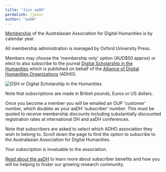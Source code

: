 ```yaml
---
title: "Join aaDH"
permalink: /join/
author: "aaDH"
---
```


[Membership](https://academic.oup.com/dsh/subscribe) of the Australasian Association for Digital Humanities is by calendar year.

All membership administration is managed by Oxford University Press.

Members may choose the 'membership only' option (AUD$50 approx) or elect to also subscribe to the journal [Digital Scholarship in the Humanities](https://academic.oup.com/dsh) which is published on behalf of the [Alliance of Digital Humanities Organizations](http://pandora.nla.gov.au/external.html?link=http://adho.org/) (ADHO).

![DSH or Digital Scholarship in the Humanities](https://i1.wp.com/aa-dh.org/wp-content/uploads/2017/04/m_digitalsh_32_1cover.png?resize=230%2C300&ssl=1)

Note that subscriptions are made in British pounds, Euros or US dollars.

Once you become a member you will be emailed an OUP 'customer' number, which doubles as your aaDH 'subscriber' number. This must be quoted to receive membership discounts including substantially discounted registration rates at international DH and aaDH conferences.

Note that subscribers are asked to select which ADHO association they wish to belong to. Scroll down the page to find the option to subscribe to the Australasian Association for Digital Humanities.

Your subscription is invaluable to the association.

[Read about the aaDH](https://aa-dh.org/join/about/) to learn more about subscriber benefits and how you will be helping to foster our growing research community.